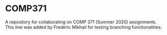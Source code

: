 # COMP371
A repository for collaborating on COMP 371 (Summer 2020) assignments.
This line was added by Frederic Mikhail for testing branching functionalities.
